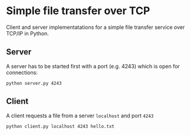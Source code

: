 # Simple file transfer over TCP

Client and server implementatations for a simple file transfer service over TCP/IP in Python.

## Server

A server has to be started first with a port (e.g. 4243) which is open for connections:

```shell
python server.py 4243
```

## Client

A client requests a file from a server `localhost` and port `4243`

```shell
python client.py localhost 4243 hello.txt
```
